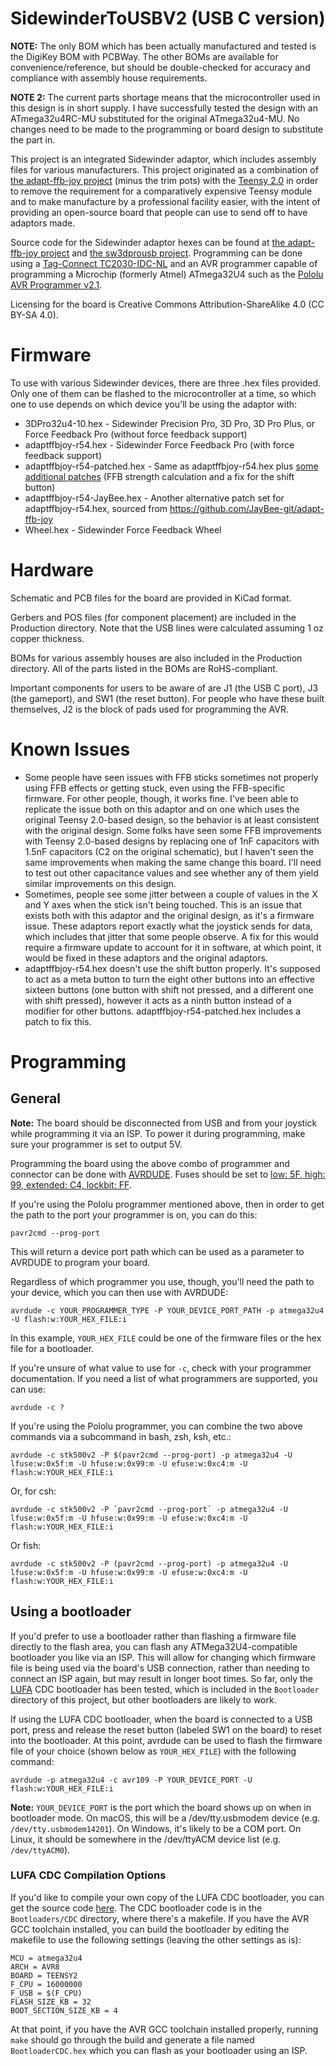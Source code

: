 # SidewinderToUSBV2 (USB C version)
**NOTE:** The only BOM which has been actually manufactured and tested is the DigiKey BOM with PCBWay.  The other BOMs are available for convenience/reference, but should be double-checked for accuracy and compliance with assembly house requirements.

**NOTE 2:** The current parts shortage means that the microcontroller used in this design is in short supply.  I have successfully tested the design with an ATmega32u4RC-MU substituted for the original ATmega32u4-MU.  No changes need to be made to the programming or board design to substitute the part in.

This project is an integrated Sidewinder adaptor, which includes assembly files for various manufacturers.  This project originated as a combination of [the adapt-ffb-joy project](https://github.com/tloimu/adapt-ffb-joy) (minus the trim pots) with the [Teensy 2.0](https://www.pjrc.com/teensy/schematic.html) in order to remove the requirement for a comparatively expensive Teensy module and to make manufacture by a professional facility easier, with the intent of providing an open-source board that people can use to send off to have adaptors made.

Source code for the Sidewinder adaptor hexes can be found at [the adapt-ffb-joy project](https://github.com/tloimu/adapt-ffb-joy) and [the sw3dprousb project](https://code.google.com/archive/p/sw3dprousb/).  Programming can be done using a [Tag-Connect TC2030-IDC-NL](https://www.tag-connect.com/product/tc2030-idc-nl) and an AVR programmer capable of programming a Microchip (formerly Atmel) ATmega32U4 such as the [Pololu AVR Programmer v2.1](https://www.pololu.com/product/3172).

Licensing for the board is Creative Commons Attribution-ShareAlike 4.0 (CC BY-SA 4.0).

# Firmware

To use with various Sidewinder devices, there are three .hex files provided.  Only one of them can be flashed to the microcontroller at a time, so which one to use depends on which device you'll be using the adaptor with:

- 3DPro32u4-10.hex - Sidewinder Precision Pro, 3D Pro, 3D Pro Plus, or Force Feedback Pro (without force feedback support)
- adaptffbjoy-r54.hex - Sidewinder Force Feedback Pro (with force feedback support)
- adaptffbjoy-r54-patched.hex - Same as adaptffbjoy-r54.hex plus [some additional patches](https://github.com/Kreeblah/adapt-ffb-joy) (FFB strength calculation and a fix for the shift button)
- adaptffbjoy-r54-JayBee.hex - Another alternative patch set for adaptffbjoy-r54.hex, sourced from https://github.com/JayBee-git/adapt-ffb-joy
- Wheel.hex - Sidewinder Force Feedback Wheel

# Hardware

Schematic and PCB files for the board are provided in KiCad format.

Gerbers and POS files (for component placement) are included in the Production directory.  Note that the USB lines were calculated assuming 1 oz copper thickness.

BOMs for various assembly houses are also included in the Production directory.  All of the parts listed in the BOMs are RoHS-compliant.

Important components for users to be aware of are J1 (the USB C port), J3 (the gameport), and SW1 (the reset button).  For people who have these built themselves, J2 is the block of pads used for programming the AVR.

# Known Issues

- Some people have seen issues with FFB sticks sometimes not properly using FFB effects or getting stuck, even using the FFB-specific firmware.  For other people, though, it works fine.  I've been able to replicate the issue both on this adaptor and on one which uses the original Teensy 2.0-based design, so the behavior is at least consistent with the original design.  Some folks have seen some FFB improvements with Teensy 2.0-based designs by replacing one of 1nF capacitors with 1.5nF capacitors (C2 on the original schematic), but I haven't seen the same improvements when making the same change this board.  I'll need to test out other capacitance values and see whether any of them yield similar improvements on this design.
- Sometimes, people see some jitter between a couple of values in the X and Y axes when the stick isn't being touched.  This is an issue that exists both with this adaptor and the original design, as it's a firmware issue.  These adaptors report exactly what the joystick sends for data, which includes that jitter that some people observe.  A fix for this would require a firmware update to account for it in software, at which point, it would be fixed in these adaptors and the original adaptors.
- adaptffbjoy-r54.hex doesn't use the shift button properly.  It's supposed to act as a meta button to turn the eight other buttons into an effective sixteen buttons (one button with shift not pressed, and a different one with shift pressed), however it acts as a ninth button instead of a modifier for other buttons.  adaptffbjoy-r54-patched.hex includes a patch to fix this.

# Programming

## General

**Note:** The board should be disconnected from USB and from your joystick while programming it via an ISP.  To power it during programming, make sure your programmer is set to output 5V.

Programming the board using the above combo of programmer and connector can be done with [AVRDUDE](https://www.nongnu.org/avrdude/).  Fuses should be set to [low: 5F, high: 99, extended: C4, lockbit: FF](http://eleccelerator.com/fusecalc/fusecalc.php?chip=atmega32u4&LOW=5F&HIGH=99&EXTENDED=C4&LOCKBIT=FF).

If you're using the Pololu programmer mentioned above, then in order to get the path to the port your programmer is on, you can do this:

    pavr2cmd --prog-port

This will return a device port path which can be used as a parameter to AVRDUDE to program your board.

Regardless of which programmer you use, though, you'll need the path to your device, which you can then use with AVRDUDE:

    avrdude -c YOUR_PROGRAMMER_TYPE -P YOUR_DEVICE_PORT_PATH -p atmega32u4 -U flash:w:YOUR_HEX_FILE:i

In this example, `YOUR_HEX_FILE` could be one of the firmware files or the hex file for a bootloader.

If you're unsure of what value to use for `-c`, check with your programmer documentation.  If you need a list of what programmers are supported, you can use:

    avrdude -c ?

If you're using the Pololu programmer, you can combine the two above commands via a subcommand in bash, zsh, ksh, etc.:

    avrdude -c stk500v2 -P $(pavr2cmd --prog-port) -p atmega32u4 -U lfuse:w:0x5f:m -U hfuse:w:0x99:m -U efuse:w:0xc4:m -U flash:w:YOUR_HEX_FILE:i

Or, for csh:

    avrdude -c stk500v2 -P `pavr2cmd --prog-port` -p atmega32u4 -U lfuse:w:0x5f:m -U hfuse:w:0x99:m -U efuse:w:0xc4:m -U flash:w:YOUR_HEX_FILE:i

Or fish:

    avrdude -c stk500v2 -P (pavr2cmd --prog-port) -p atmega32u4 -U lfuse:w:0x5f:m -U hfuse:w:0x99:m -U efuse:w:0xc4:m -U flash:w:YOUR_HEX_FILE:i

## Using a bootloader

If you'd prefer to use a bootloader rather than flashing a firmware file directly to the flash area, you can flash any ATMega32U4-compatible bootloader you like via an ISP.  This will allow for changing which firmware file is being used via the board's USB connection, rather than needing to connect an ISP again, but may result in longer boot times.  So far, only the [LUFA](https://github.com/abcminiuser/lufa) CDC bootloader has been tested, which is included in the `Bootloader` directory of this project, but other bootloaders are likely to work.

If using the LUFA CDC bootloader, when the board is connected to a USB port, press and release the reset button (labeled SW1 on the board) to reset into the bootloader.  At this point, avrdude can be used to flash the firmware file of your choice (shown below as `YOUR_HEX_FILE`) with the following command:

    avrdude -p atmega32u4 -c avr109 -P YOUR_DEVICE_PORT -U flash:w:YOUR_HEX_FILE:i

**Note:** `YOUR_DEVICE_PORT` is the port which the board shows up on when in bootloader mode.  On macOS, this will be a /dev/tty.usbmodem device (e.g. `/dev/tty.usbmodem14201`).  On Windows, it's likely to be a COM port.  On Linux, it should be somewhere in the /dev/ttyACM device list (e.g. `/dev/ttyACM0`).

### LUFA CDC Compilation Options

If you'd like to compile your own copy of the LUFA CDC bootloader, you can get the source code [here](https://github.com/abcminiuser/lufa).  The CDC bootloader code is in the `Bootloaders/CDC` directory, where there's a makefile.  If you have the AVR GCC toolchain installed, you can build the bootloader by editing the makefile to use the following settings (leaving the other settings as is):

    MCU = atmega32u4
    ARCH = AVR8
    BOARD = TEENSY2
    F_CPU = 16000000
    F_USB = $(F_CPU)
    FLASH_SIZE_KB = 32
    BOOT_SECTION_SIZE_KB = 4

At that point, if you have the AVR GCC toolchain installed properly, running `make` should go through the build and generate a file named `BootloaderCDC.hex` which you can flash as your bootloader using an ISP.
